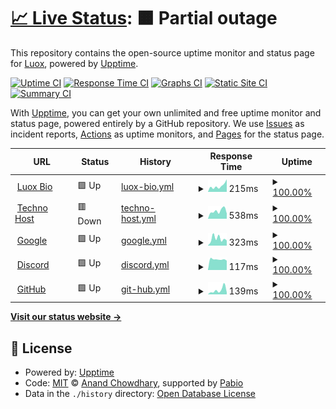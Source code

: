 # [📈 Live Status](https://luoxthedev.github.io/statud): <!--live status--> **🟧 Partial outage**

This repository contains the open-source uptime monitor and status page for [Luox](https://replit.com/@luoxthedev), powered by [Upptime](https://github.com/upptime/upptime).

[![Uptime CI](https://github.com/luoxthedev/status/workflows/Uptime%20CI/badge.svg)](https://github.com/luoxthedev/status/actions?query=workflow%3A%22Uptime+CI%22)
[![Response Time CI](https://github.com/luoxthedev/status/workflows/Response%20Time%20CI/badge.svg)](https://github.com/luoxthedev/status/actions?query=workflow%3A%22Response+Time+CI%22)
[![Graphs CI](https://github.com/luoxthedev/status/workflows/Graphs%20CI/badge.svg)](https://github.com/luoxthedev/status/actions?query=workflow%3A%22Graphs+CI%22)
[![Static Site CI](https://github.com/luoxthedev/status/workflows/Static%20Site%20CI/badge.svg)](https://github.com/luoxthedev/status/actions?query=workflow%3A%22Static+Site+CI%22)
[![Summary CI](https://github.com/luoxthedev/status/workflows/Summary%20CI/badge.svg)](https://github.com/luoxthedev/status/actions?query=workflow%3A%22Summary+CI%22)

With [Upptime](https://luoxthedev.github.io/status), you can get your own unlimited and free uptime monitor and status page, powered entirely by a GitHub repository. We use [Issues](https://github.com/luoxthedev/status/issues) as incident reports, [Actions](https://github.com/luoxthedev/status/actions) as uptime monitors, and [Pages](https://luoxthedev.github.io/status) for the status page.

<!--start: status pages-->
<!-- This summary is generated by Upptime (https://github.com/upptime/upptime) -->
<!-- Do not edit this manually, your changes will be overwritten -->
<!-- prettier-ignore -->
| URL | Status | History | Response Time | Uptime |
| --- | ------ | ------- | ------------- | ------ |
| <img alt="" src="https://icons.duckduckgo.com/ip3/luox.framer.website.ico" height="13"> [Luox Bio](https://luox.framer.website/) | 🟩 Up | [luox-bio.yml](https://github.com/luoxthedev/status/commits/HEAD/history/luox-bio.yml) | <details><summary><img alt="Response time graph" src="./graphs/luox-bio/response-time-week.png" height="20"> 215ms</summary><br><a href="https://luoxthedev.github.io/status/history/luox-bio"><img alt="Response time 581" src="https://img.shields.io/endpoint?url=https%3A%2F%2Fraw.githubusercontent.com%2Fluoxthedev%2Fstatus%2FHEAD%2Fapi%2Fluox-bio%2Fresponse-time.json"></a><br><a href="https://luoxthedev.github.io/status/history/luox-bio"><img alt="24-hour response time 445" src="https://img.shields.io/endpoint?url=https%3A%2F%2Fraw.githubusercontent.com%2Fluoxthedev%2Fstatus%2FHEAD%2Fapi%2Fluox-bio%2Fresponse-time-day.json"></a><br><a href="https://luoxthedev.github.io/status/history/luox-bio"><img alt="7-day response time 215" src="https://img.shields.io/endpoint?url=https%3A%2F%2Fraw.githubusercontent.com%2Fluoxthedev%2Fstatus%2FHEAD%2Fapi%2Fluox-bio%2Fresponse-time-week.json"></a><br><a href="https://luoxthedev.github.io/status/history/luox-bio"><img alt="30-day response time 263" src="https://img.shields.io/endpoint?url=https%3A%2F%2Fraw.githubusercontent.com%2Fluoxthedev%2Fstatus%2FHEAD%2Fapi%2Fluox-bio%2Fresponse-time-month.json"></a><br><a href="https://luoxthedev.github.io/status/history/luox-bio"><img alt="1-year response time 581" src="https://img.shields.io/endpoint?url=https%3A%2F%2Fraw.githubusercontent.com%2Fluoxthedev%2Fstatus%2FHEAD%2Fapi%2Fluox-bio%2Fresponse-time-year.json"></a></details> | <details><summary><a href="https://luoxthedev.github.io/status/history/luox-bio">100.00%</a></summary><a href="https://luoxthedev.github.io/status/history/luox-bio"><img alt="All-time uptime 99.64%" src="https://img.shields.io/endpoint?url=https%3A%2F%2Fraw.githubusercontent.com%2Fluoxthedev%2Fstatus%2FHEAD%2Fapi%2Fluox-bio%2Fuptime.json"></a><br><a href="https://luoxthedev.github.io/status/history/luox-bio"><img alt="24-hour uptime 100.00%" src="https://img.shields.io/endpoint?url=https%3A%2F%2Fraw.githubusercontent.com%2Fluoxthedev%2Fstatus%2FHEAD%2Fapi%2Fluox-bio%2Fuptime-day.json"></a><br><a href="https://luoxthedev.github.io/status/history/luox-bio"><img alt="7-day uptime 100.00%" src="https://img.shields.io/endpoint?url=https%3A%2F%2Fraw.githubusercontent.com%2Fluoxthedev%2Fstatus%2FHEAD%2Fapi%2Fluox-bio%2Fuptime-week.json"></a><br><a href="https://luoxthedev.github.io/status/history/luox-bio"><img alt="30-day uptime 100.00%" src="https://img.shields.io/endpoint?url=https%3A%2F%2Fraw.githubusercontent.com%2Fluoxthedev%2Fstatus%2FHEAD%2Fapi%2Fluox-bio%2Fuptime-month.json"></a><br><a href="https://luoxthedev.github.io/status/history/luox-bio"><img alt="1-year uptime 99.64%" src="https://img.shields.io/endpoint?url=https%3A%2F%2Fraw.githubusercontent.com%2Fluoxthedev%2Fstatus%2FHEAD%2Fapi%2Fluox-bio%2Fuptime-year.json"></a></details>
| <img alt="" src="https://icons.duckduckgo.com/ip3/host.weblink.ovh.ico" height="13"> [Techno Host](https://host.weblink.ovh) | 🟥 Down | [techno-host.yml](https://github.com/luoxthedev/status/commits/HEAD/history/techno-host.yml) | <details><summary><img alt="Response time graph" src="./graphs/techno-host/response-time-week.png" height="20"> 538ms</summary><br><a href="https://luoxthedev.github.io/status/history/techno-host"><img alt="Response time 514" src="https://img.shields.io/endpoint?url=https%3A%2F%2Fraw.githubusercontent.com%2Fluoxthedev%2Fstatus%2FHEAD%2Fapi%2Ftechno-host%2Fresponse-time.json"></a><br><a href="https://luoxthedev.github.io/status/history/techno-host"><img alt="24-hour response time 361" src="https://img.shields.io/endpoint?url=https%3A%2F%2Fraw.githubusercontent.com%2Fluoxthedev%2Fstatus%2FHEAD%2Fapi%2Ftechno-host%2Fresponse-time-day.json"></a><br><a href="https://luoxthedev.github.io/status/history/techno-host"><img alt="7-day response time 538" src="https://img.shields.io/endpoint?url=https%3A%2F%2Fraw.githubusercontent.com%2Fluoxthedev%2Fstatus%2FHEAD%2Fapi%2Ftechno-host%2Fresponse-time-week.json"></a><br><a href="https://luoxthedev.github.io/status/history/techno-host"><img alt="30-day response time 500" src="https://img.shields.io/endpoint?url=https%3A%2F%2Fraw.githubusercontent.com%2Fluoxthedev%2Fstatus%2FHEAD%2Fapi%2Ftechno-host%2Fresponse-time-month.json"></a><br><a href="https://luoxthedev.github.io/status/history/techno-host"><img alt="1-year response time 514" src="https://img.shields.io/endpoint?url=https%3A%2F%2Fraw.githubusercontent.com%2Fluoxthedev%2Fstatus%2FHEAD%2Fapi%2Ftechno-host%2Fresponse-time-year.json"></a></details> | <details><summary><a href="https://luoxthedev.github.io/status/history/techno-host">100.00%</a></summary><a href="https://luoxthedev.github.io/status/history/techno-host"><img alt="All-time uptime 98.44%" src="https://img.shields.io/endpoint?url=https%3A%2F%2Fraw.githubusercontent.com%2Fluoxthedev%2Fstatus%2FHEAD%2Fapi%2Ftechno-host%2Fuptime.json"></a><br><a href="https://luoxthedev.github.io/status/history/techno-host"><img alt="24-hour uptime 100.00%" src="https://img.shields.io/endpoint?url=https%3A%2F%2Fraw.githubusercontent.com%2Fluoxthedev%2Fstatus%2FHEAD%2Fapi%2Ftechno-host%2Fuptime-day.json"></a><br><a href="https://luoxthedev.github.io/status/history/techno-host"><img alt="7-day uptime 100.00%" src="https://img.shields.io/endpoint?url=https%3A%2F%2Fraw.githubusercontent.com%2Fluoxthedev%2Fstatus%2FHEAD%2Fapi%2Ftechno-host%2Fuptime-week.json"></a><br><a href="https://luoxthedev.github.io/status/history/techno-host"><img alt="30-day uptime 100.00%" src="https://img.shields.io/endpoint?url=https%3A%2F%2Fraw.githubusercontent.com%2Fluoxthedev%2Fstatus%2FHEAD%2Fapi%2Ftechno-host%2Fuptime-month.json"></a><br><a href="https://luoxthedev.github.io/status/history/techno-host"><img alt="1-year uptime 98.44%" src="https://img.shields.io/endpoint?url=https%3A%2F%2Fraw.githubusercontent.com%2Fluoxthedev%2Fstatus%2FHEAD%2Fapi%2Ftechno-host%2Fuptime-year.json"></a></details>
| <img alt="" src="https://icons.duckduckgo.com/ip3/google.fr.ico" height="13"> [Google](https://google.fr) | 🟩 Up | [google.yml](https://github.com/luoxthedev/status/commits/HEAD/history/google.yml) | <details><summary><img alt="Response time graph" src="./graphs/google/response-time-week.png" height="20"> 323ms</summary><br><a href="https://luoxthedev.github.io/status/history/google"><img alt="Response time 281" src="https://img.shields.io/endpoint?url=https%3A%2F%2Fraw.githubusercontent.com%2Fluoxthedev%2Fstatus%2FHEAD%2Fapi%2Fgoogle%2Fresponse-time.json"></a><br><a href="https://luoxthedev.github.io/status/history/google"><img alt="24-hour response time 240" src="https://img.shields.io/endpoint?url=https%3A%2F%2Fraw.githubusercontent.com%2Fluoxthedev%2Fstatus%2FHEAD%2Fapi%2Fgoogle%2Fresponse-time-day.json"></a><br><a href="https://luoxthedev.github.io/status/history/google"><img alt="7-day response time 323" src="https://img.shields.io/endpoint?url=https%3A%2F%2Fraw.githubusercontent.com%2Fluoxthedev%2Fstatus%2FHEAD%2Fapi%2Fgoogle%2Fresponse-time-week.json"></a><br><a href="https://luoxthedev.github.io/status/history/google"><img alt="30-day response time 293" src="https://img.shields.io/endpoint?url=https%3A%2F%2Fraw.githubusercontent.com%2Fluoxthedev%2Fstatus%2FHEAD%2Fapi%2Fgoogle%2Fresponse-time-month.json"></a><br><a href="https://luoxthedev.github.io/status/history/google"><img alt="1-year response time 281" src="https://img.shields.io/endpoint?url=https%3A%2F%2Fraw.githubusercontent.com%2Fluoxthedev%2Fstatus%2FHEAD%2Fapi%2Fgoogle%2Fresponse-time-year.json"></a></details> | <details><summary><a href="https://luoxthedev.github.io/status/history/google">100.00%</a></summary><a href="https://luoxthedev.github.io/status/history/google"><img alt="All-time uptime 99.99%" src="https://img.shields.io/endpoint?url=https%3A%2F%2Fraw.githubusercontent.com%2Fluoxthedev%2Fstatus%2FHEAD%2Fapi%2Fgoogle%2Fuptime.json"></a><br><a href="https://luoxthedev.github.io/status/history/google"><img alt="24-hour uptime 100.00%" src="https://img.shields.io/endpoint?url=https%3A%2F%2Fraw.githubusercontent.com%2Fluoxthedev%2Fstatus%2FHEAD%2Fapi%2Fgoogle%2Fuptime-day.json"></a><br><a href="https://luoxthedev.github.io/status/history/google"><img alt="7-day uptime 100.00%" src="https://img.shields.io/endpoint?url=https%3A%2F%2Fraw.githubusercontent.com%2Fluoxthedev%2Fstatus%2FHEAD%2Fapi%2Fgoogle%2Fuptime-week.json"></a><br><a href="https://luoxthedev.github.io/status/history/google"><img alt="30-day uptime 100.00%" src="https://img.shields.io/endpoint?url=https%3A%2F%2Fraw.githubusercontent.com%2Fluoxthedev%2Fstatus%2FHEAD%2Fapi%2Fgoogle%2Fuptime-month.json"></a><br><a href="https://luoxthedev.github.io/status/history/google"><img alt="1-year uptime 99.99%" src="https://img.shields.io/endpoint?url=https%3A%2F%2Fraw.githubusercontent.com%2Fluoxthedev%2Fstatus%2FHEAD%2Fapi%2Fgoogle%2Fuptime-year.json"></a></details>
| <img alt="" src="https://icons.duckduckgo.com/ip3/discord.com.ico" height="13"> [Discord](https://discord.com) | 🟩 Up | [discord.yml](https://github.com/luoxthedev/status/commits/HEAD/history/discord.yml) | <details><summary><img alt="Response time graph" src="./graphs/discord/response-time-week.png" height="20"> 117ms</summary><br><a href="https://luoxthedev.github.io/status/history/discord"><img alt="Response time 104" src="https://img.shields.io/endpoint?url=https%3A%2F%2Fraw.githubusercontent.com%2Fluoxthedev%2Fstatus%2FHEAD%2Fapi%2Fdiscord%2Fresponse-time.json"></a><br><a href="https://luoxthedev.github.io/status/history/discord"><img alt="24-hour response time 104" src="https://img.shields.io/endpoint?url=https%3A%2F%2Fraw.githubusercontent.com%2Fluoxthedev%2Fstatus%2FHEAD%2Fapi%2Fdiscord%2Fresponse-time-day.json"></a><br><a href="https://luoxthedev.github.io/status/history/discord"><img alt="7-day response time 117" src="https://img.shields.io/endpoint?url=https%3A%2F%2Fraw.githubusercontent.com%2Fluoxthedev%2Fstatus%2FHEAD%2Fapi%2Fdiscord%2Fresponse-time-week.json"></a><br><a href="https://luoxthedev.github.io/status/history/discord"><img alt="30-day response time 108" src="https://img.shields.io/endpoint?url=https%3A%2F%2Fraw.githubusercontent.com%2Fluoxthedev%2Fstatus%2FHEAD%2Fapi%2Fdiscord%2Fresponse-time-month.json"></a><br><a href="https://luoxthedev.github.io/status/history/discord"><img alt="1-year response time 104" src="https://img.shields.io/endpoint?url=https%3A%2F%2Fraw.githubusercontent.com%2Fluoxthedev%2Fstatus%2FHEAD%2Fapi%2Fdiscord%2Fresponse-time-year.json"></a></details> | <details><summary><a href="https://luoxthedev.github.io/status/history/discord">100.00%</a></summary><a href="https://luoxthedev.github.io/status/history/discord"><img alt="All-time uptime 100.00%" src="https://img.shields.io/endpoint?url=https%3A%2F%2Fraw.githubusercontent.com%2Fluoxthedev%2Fstatus%2FHEAD%2Fapi%2Fdiscord%2Fuptime.json"></a><br><a href="https://luoxthedev.github.io/status/history/discord"><img alt="24-hour uptime 100.00%" src="https://img.shields.io/endpoint?url=https%3A%2F%2Fraw.githubusercontent.com%2Fluoxthedev%2Fstatus%2FHEAD%2Fapi%2Fdiscord%2Fuptime-day.json"></a><br><a href="https://luoxthedev.github.io/status/history/discord"><img alt="7-day uptime 100.00%" src="https://img.shields.io/endpoint?url=https%3A%2F%2Fraw.githubusercontent.com%2Fluoxthedev%2Fstatus%2FHEAD%2Fapi%2Fdiscord%2Fuptime-week.json"></a><br><a href="https://luoxthedev.github.io/status/history/discord"><img alt="30-day uptime 100.00%" src="https://img.shields.io/endpoint?url=https%3A%2F%2Fraw.githubusercontent.com%2Fluoxthedev%2Fstatus%2FHEAD%2Fapi%2Fdiscord%2Fuptime-month.json"></a><br><a href="https://luoxthedev.github.io/status/history/discord"><img alt="1-year uptime 100.00%" src="https://img.shields.io/endpoint?url=https%3A%2F%2Fraw.githubusercontent.com%2Fluoxthedev%2Fstatus%2FHEAD%2Fapi%2Fdiscord%2Fuptime-year.json"></a></details>
| <img alt="" src="https://icons.duckduckgo.com/ip3/github.com.ico" height="13"> [GitHub](https://github.com) | 🟩 Up | [git-hub.yml](https://github.com/luoxthedev/status/commits/HEAD/history/git-hub.yml) | <details><summary><img alt="Response time graph" src="./graphs/git-hub/response-time-week.png" height="20"> 139ms</summary><br><a href="https://luoxthedev.github.io/status/history/git-hub"><img alt="Response time 122" src="https://img.shields.io/endpoint?url=https%3A%2F%2Fraw.githubusercontent.com%2Fluoxthedev%2Fstatus%2FHEAD%2Fapi%2Fgit-hub%2Fresponse-time.json"></a><br><a href="https://luoxthedev.github.io/status/history/git-hub"><img alt="24-hour response time 63" src="https://img.shields.io/endpoint?url=https%3A%2F%2Fraw.githubusercontent.com%2Fluoxthedev%2Fstatus%2FHEAD%2Fapi%2Fgit-hub%2Fresponse-time-day.json"></a><br><a href="https://luoxthedev.github.io/status/history/git-hub"><img alt="7-day response time 139" src="https://img.shields.io/endpoint?url=https%3A%2F%2Fraw.githubusercontent.com%2Fluoxthedev%2Fstatus%2FHEAD%2Fapi%2Fgit-hub%2Fresponse-time-week.json"></a><br><a href="https://luoxthedev.github.io/status/history/git-hub"><img alt="30-day response time 118" src="https://img.shields.io/endpoint?url=https%3A%2F%2Fraw.githubusercontent.com%2Fluoxthedev%2Fstatus%2FHEAD%2Fapi%2Fgit-hub%2Fresponse-time-month.json"></a><br><a href="https://luoxthedev.github.io/status/history/git-hub"><img alt="1-year response time 122" src="https://img.shields.io/endpoint?url=https%3A%2F%2Fraw.githubusercontent.com%2Fluoxthedev%2Fstatus%2FHEAD%2Fapi%2Fgit-hub%2Fresponse-time-year.json"></a></details> | <details><summary><a href="https://luoxthedev.github.io/status/history/git-hub">100.00%</a></summary><a href="https://luoxthedev.github.io/status/history/git-hub"><img alt="All-time uptime 99.99%" src="https://img.shields.io/endpoint?url=https%3A%2F%2Fraw.githubusercontent.com%2Fluoxthedev%2Fstatus%2FHEAD%2Fapi%2Fgit-hub%2Fuptime.json"></a><br><a href="https://luoxthedev.github.io/status/history/git-hub"><img alt="24-hour uptime 100.00%" src="https://img.shields.io/endpoint?url=https%3A%2F%2Fraw.githubusercontent.com%2Fluoxthedev%2Fstatus%2FHEAD%2Fapi%2Fgit-hub%2Fuptime-day.json"></a><br><a href="https://luoxthedev.github.io/status/history/git-hub"><img alt="7-day uptime 100.00%" src="https://img.shields.io/endpoint?url=https%3A%2F%2Fraw.githubusercontent.com%2Fluoxthedev%2Fstatus%2FHEAD%2Fapi%2Fgit-hub%2Fuptime-week.json"></a><br><a href="https://luoxthedev.github.io/status/history/git-hub"><img alt="30-day uptime 100.00%" src="https://img.shields.io/endpoint?url=https%3A%2F%2Fraw.githubusercontent.com%2Fluoxthedev%2Fstatus%2FHEAD%2Fapi%2Fgit-hub%2Fuptime-month.json"></a><br><a href="https://luoxthedev.github.io/status/history/git-hub"><img alt="1-year uptime 99.99%" src="https://img.shields.io/endpoint?url=https%3A%2F%2Fraw.githubusercontent.com%2Fluoxthedev%2Fstatus%2FHEAD%2Fapi%2Fgit-hub%2Fuptime-year.json"></a></details>

<!--end: status pages-->

[**Visit our status website →**](https://luoxthedev.github.io/status)

## 📄 License

- Powered by: [Upptime](https://github.com/upptime/upptime)
- Code: [MIT](./LICENSE) © [Anand Chowdhary](https://anandchowdhary.com), supported by [Pabio](https://pabio.com)
- Data in the `./history` directory: [Open Database License](https://opendatacommons.org/licenses/odbl/1-0/)
